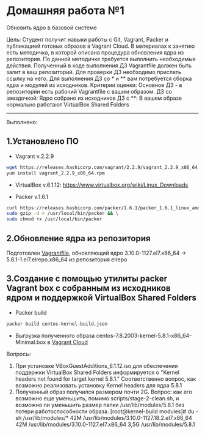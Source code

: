 #  Домашняя работа №1
Обновить ядро в базовой системе

Цель: Студент получит навыки работы с Git, Vagrant, Packer и публикацией готовых образов в Vagrant Cloud.
В материалах к занятию есть методичка, в которой описана процедура обновления ядра из репозитория. По данной методичке требуется выполнить необходимые действия. Полученный в ходе выполнения ДЗ Vagrantfile должен быть залит в ваш репозиторий. Для проверки ДЗ необходимо прислать ссылку на него.
Для выполнения ДЗ со * и ** вам потребуется сборка ядра и модулей из исходников.
Критерии оценки: Основное ДЗ - в репозитории есть рабочий Vagrantfile с вашим образом.
ДЗ со звездочкой: Ядро собрано из исходников
ДЗ с **: В вашем образе нормально работают VirtualBox Shared Folders

---

Выполнено:

## **1.Установлено ПО**

- Vagrant v.2.2.9
```Bash
wget https://releases.hashicorp.com/vagrant/2.2.9/vagrant_2.2.9_x86_64.rpm
yum install vagrant_2.2.9_x86_64.rpm
```

- VirtualBox v.6.1.12: <https://www.virtualbox.org/wiki/Linux_Downloads>

- Packer v.1.6.1

```Bash
curl https://releases.hashicorp.com/packer/1.6.1/packer_1.6.1_linux_amd64.zip | \
sudo gzip -d > /usr/local/bin/packer && \
sudo chmod +x /usr/local/bin/packer
```

## **2.Обновление ядра из репозитория**

Подготовлен [Vagrantfile](Vagrantfile), обновляющий ядро 3.10.0-1127.el7.x86_64 ->  5.8.1-1.el7.elrepo.x86_64 из репозитория elrepo


## **3.Создание с помощью утилиты packer Vagrant box с собранным из исходников ядром и поддержкой VirtualBox Shared Folders**

- Packer build

```Bash
packer build centos-kernel-build.json
```

- Выгрузка полученного образа centos-7.8.2003-kernel-5.8.1-x86_64-Minimal.box в [Vagrant Cloud](https://app.vagrantup.com/Deron-D/boxes/centos-7-5)



Вопросы:

1. При установке VBoxGuestAdditions_6.1.12.iso для обеспечения поддержки VirtualBox Shared Folders информируется о 
"Kernel headers not found for target kernel 5.8.1." Соответственно вопрос, как возможно реализовать установку Kernel headers для ядра 5.8.1
2. Полученный образ получился размером почти 2G. Вопрос: как его возможно еще уменьшить, помимо scripts/stage-2-clean.sh,
 и возможно ли уменьшить размер папки /usr/lib/modules/5.8.1 без потери работоспособности образа.
[root@kernel-build modules]# du -sh /usr/lib/modules/*
42M     /usr/lib/modules/3.10.0-1127.18.2.el7.x86_64
42M     /usr/lib/modules/3.10.0-1127.el7.x86_64
3,5G    /usr/lib/modules/5.8.1

